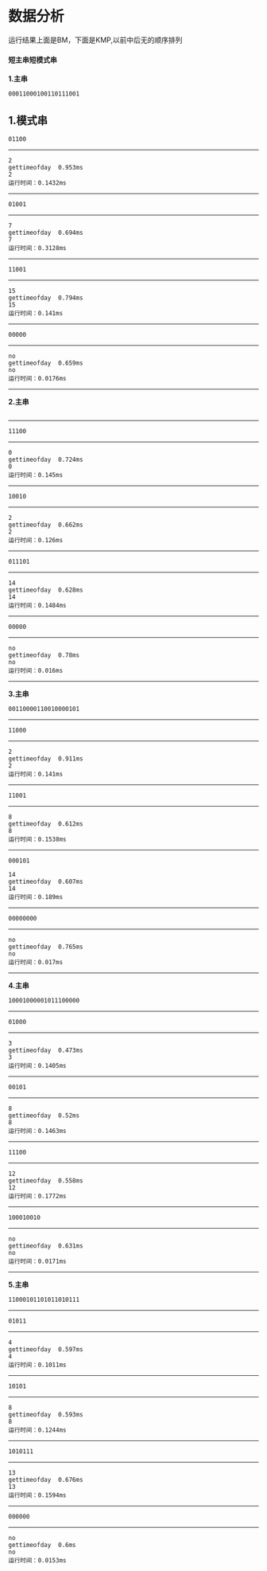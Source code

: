 # 数据分析
运行结果上面是BM，下面是KMP,以前中后无的顺序排列
#### 短主串短模式串
**1.主串**
```
00011000100110111001
```
**1.模式串**
---
```
01100
```
---
```
2
gettimeofday  0.953ms
2
运行时间：0.1432ms
```
---
```
01001
```
---
```
7
gettimeofday  0.694ms
7
运行时间：0.3128ms
```
---
```
11001
```
---
```
15
gettimeofday  0.794ms
15
运行时间：0.141ms
```
---
```
00000
```
---
```
no
gettimeofday  0.659ms
no
运行时间：0.0176ms
```
---
**2.主串**
```

```
---
```
11100
```
---
```
0
gettimeofday  0.724ms
0
运行时间：0.145ms
```
---
```
10010
```
---
```
2
gettimeofday  0.662ms
2
运行时间：0.126ms
```
---
```
011101
```
---
```
14
gettimeofday  0.628ms
14
运行时间：0.1484ms
```
---
```
00000
```
---
```
no
gettimeofday  0.78ms
no
运行时间：0.016ms
```
---
**3.主串**
```
00110000110010000101
```
---
```
11000
```
---
```
2
gettimeofday  0.911ms
2
运行时间：0.141ms
```
---
```
11001
```
---
```
8
gettimeofday  0.612ms
8
运行时间：0.1538ms
```
---
```
000101
```
```
14
gettimeofday  0.607ms
14
运行时间：0.189ms
```
---
```
00000000
```
---
```
no
gettimeofday  0.765ms
no
运行时间：0.017ms
```
---
**4.主串**
```
10001000001011100000
```
---
```
01000
```
---
```
3
gettimeofday  0.473ms
3
运行时间：0.1405ms
```
---
```
00101
```
---
```
8
gettimeofday  0.52ms
8
运行时间：0.1463ms
```
---
```
11100
```
---
```
12
gettimeofday  0.558ms
12
运行时间：0.1772ms
```
---
```
100010010
```
---
```
no
gettimeofday  0.631ms
no
运行时间：0.0171ms
```
---
**5.主串**
```
11000101101011010111
```
---
```
01011
```
---
```
4
gettimeofday  0.597ms
4
运行时间：0.1011ms
```
---
```
10101
```
---
```
8
gettimeofday  0.593ms
8
运行时间：0.1244ms
```
---
```
1010111
```
---
```
13
gettimeofday  0.676ms
13
运行时间：0.1594ms
```
---
```
000000
```
---
```
no
gettimeofday  0.6ms
no
运行时间：0.0153ms
```





















































